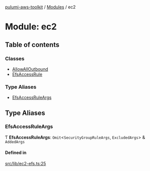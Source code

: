 [pulumi-aws-toolkit](../README.md) / [Modules](../modules.md) / ec2

# Module: ec2

## Table of contents

### Classes

- [AllowAllOutbound](../classes/ec2.AllowAllOutbound.md)
- [EfsAccessRule](../classes/ec2.EfsAccessRule.md)

### Type Aliases

- [EfsAccessRuleArgs](ec2.md#efsaccessruleargs)

## Type Aliases

### EfsAccessRuleArgs

Ƭ **EfsAccessRuleArgs**: `Omit`<`SecurityGroupRuleArgs`, `ExcludedArgs`\> & `AddedArgs`

#### Defined in

[src/lib/ec2-efs.ts:25](https://github.com/iapetos163/pulumi-aws-toolkit/blob/f4261c5/src/lib/ec2-efs.ts#L25)
